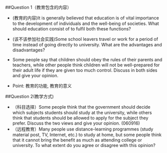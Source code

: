 \#\#Question 1（教育包含的内容）

* \(教育的内容\)It is generally believed that education is of vital importance to the development of individuals and the well-being of societies. What should education consist of to fulfil both these functions?

* \(该不该参加社会实践\)Some school leavers travel or work for a period of time instead of going directly to university. What are the advantages and disadvantages?

* Some people say that children should obey the rules of their parents and teachers, while other people think children will not be well-prepared for their adult life if they are given too much control. Discuss in both sides and give your opinion.


* Point: 教育的功能, 教育的意义

\#\#Question 2\(教学方式\)

* （科目选择）Some people think that the government should decide which subjects students should study at the university, while others think that students should be allowed to apply for the subject they prefer. Discuss the two views and give your opinion. \(060916\)
* （远程教育）Many people use distance-learning programmes \(study material post, TV, Internet, etc.\) to study at home, but some people think that it cannot bring the benefit as much as attending college or university. To what extent do you agree or disagree with this opinion?


